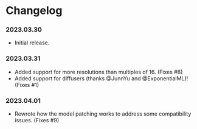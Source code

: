 # Changelog


### 2023.03.30
 - Initial release.

### 2023.03.31
 - Added support for more resolutions than multiples of 16. (Fixes #8)
 - Added support for diffusers (thanks @JunnYu and @ExponentialML)! (Fixes #1)

### 2023.04.01
 - Rewrote how the model patching works to address some compatibility issues. (Fixes #9)